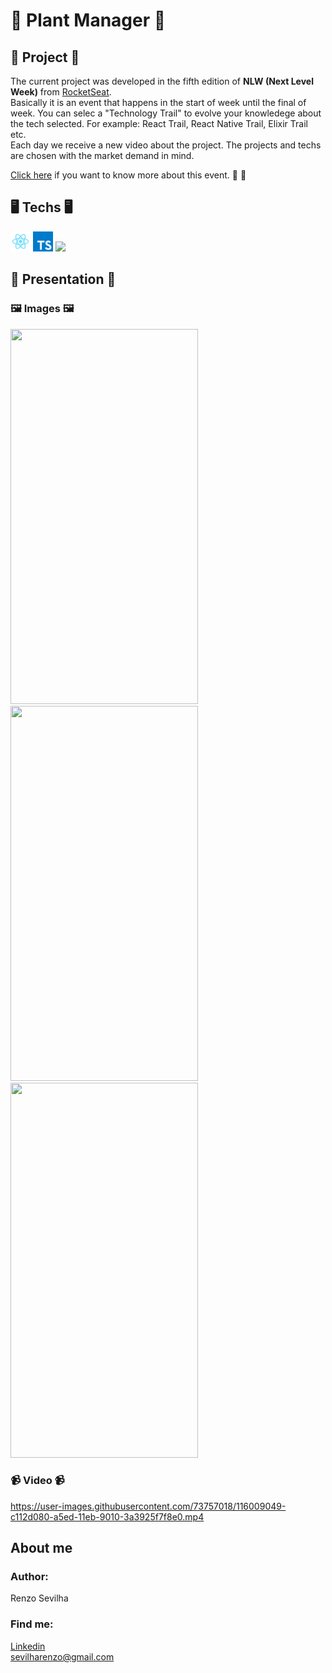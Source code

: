 # 🌱 Plant Manager 🌱
## 🎨 Project 🎨
The current project was developed in the fifth edition of __NLW (Next Level Week)__ from [RocketSeat](https://rocketseat.com.br/).
</br>
Basically it is an event that happens in the start of week until the final of week. 
You can selec a "Technology Trail" to evolve your knowledege about the tech selected. For example: React Trail, React Native Trail, Elixir Trail etc.
</br>
Each day we receive a new video about the project. The projects and techs are chosen with the market demand in mind.

[Click here](https://nextlevelweek.com/) if you want to know more about this event. 🚀 🚀
## 🖥 Techs 🖥
<p display="flex">
<img height="32" width="32" src="https://raw.githubusercontent.com/github/explore/80688e429a7d4ef2fca1e82350fe8e3517d3494d/topics/react-native/react-native.png" />
<img heigth"32" width="32" src="https://raw.githubusercontent.com/github/explore/80688e429a7d4ef2fca1e82350fe8e3517d3494d/topics/typescript/typescript.png" />
<img heigth"32" width="32" src="https://static.expo.dev/static/brand/square-512x512.png" />
</p>

## 💃 Presentation 💃 
### 🖼️ Images 🖼️
<p display="flex">
<img height="600" width="300" src="https://user-images.githubusercontent.com/73757018/116008792-b572da00-a5ec-11eb-8982-98301e26c36c.jpeg" />
<img height="600" width="300" src="https://user-images.githubusercontent.com/73757018/116008793-b86dca80-a5ec-11eb-95fa-1462286a16d5.jpeg" />
<img height="600" width="300" src="https://user-images.githubusercontent.com/73757018/116008794-b9066100-a5ec-11eb-8984-673e92a50708.jpeg" />
</p>

### 📹 Video 📹
https://user-images.githubusercontent.com/73757018/116009049-c112d080-a5ed-11eb-9010-3a3925f7f8e0.mp4
## About me
### Author:
Renzo Sevilha
### Find me:
[Linkedin](https://www.linkedin.com/in/renzo-sevilha/)
</br>
sevilharenzo@gmail.com
